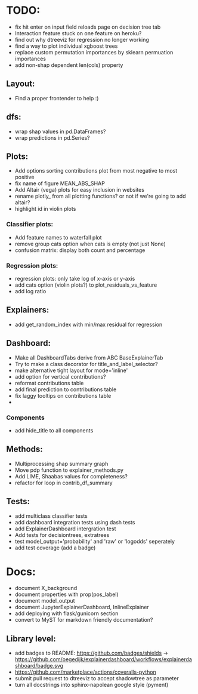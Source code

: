 
# TODO:
- fix hit enter on input field reloads page on decision tree tab
- Interaction feature stuck on one feature on heroku?
- find out why dtreeviz for regression no longer working
- find a way to plot individual xgboost trees
- replace custom permutation importances by sklearn permuation importances
- add non-shap dependent len(cols) property

## Layout:
- Find a proper frontender to help :)

## dfs:
- wrap shap values in pd.DataFrames?
- wrap predictions in pd.Series?

## Plots:
- Add options sorting contributions plot from most negative to most positive
- fix name of figure MEAN_ABS_SHAP
- Add Altair (vega) plots for easy inclusion in websites
- rename plotly_ from all plotting functions? or not if we're going to add altair?
- highlight id in violin plots

### Classifier plots:
- Add feature names to waterfall plot
- remove group cats option when cats is empty (not just None)
- confusion matrix: display both count and percentage

### Regression plots:
- regression plots: only take log of x-axis or y-axis
- add cats option (violin plots?) to plot_residuals_vs_feature
- add log ratio

## Explainers:
- add get_random_index with min/max residual for regression

## Dashboard:
- Make all DashboardTabs derive from ABC BaseExplainerTab
- Try to make a class decorator for title_and_label_selector?
- make alternative tight layout for mode='inline' 
- add option for vertical contributions?
- reformat contributions table
- add final prediction to contributions table
- fix laggy tooltips on contributions table
- 

### Components
- add hide_title to all components

## Methods:
- Multiprocessing shap summary graph 
- Move pdp function to explainer_methods.py
- Add LIME, Shaabas values for completeness?
- refactor for loop in contrib_df_summary

## Tests:
- add multiclass classifier tests
- add dashboard integration tests using dash tests
- add ExplainerDashboard intergration test
- Add tests for decisiontrees, extratrees
- test model_output='probability' and 'raw' or 'logodds' seperately
- add test coverage (add a badge)

# Docs:
- document X_background
- document properties with prop(pos_label)
- document model_output
- document JupyterExplainerDashboard, InlineExplainer
- add deploying with flask/gunicorn section
- convert to MyST for markdown friendly documentation?

## Library level:
- add badges to README: https://github.com/badges/shields
-> https://github.com/oegedijk/explainerdashboard/workflows/explainerdashboard/badge.svg
- https://github.com/marketplace/actions/coveralls-python
- submit pull request to dtreeviz to accept shadowtree as parameter
- turn all docstrings into sphinx-napolean google style (pyment)

